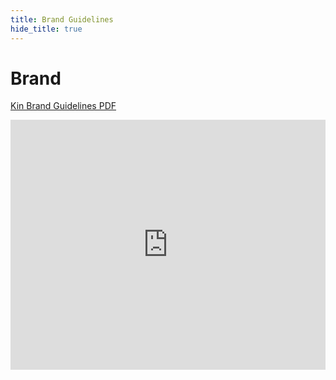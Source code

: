 ```yaml
---
title: Brand Guidelines
hide_title: true
---
```


# Brand
[Kin Brand Guidelines PDF](/pdfs/BrandGuidelines.pdf)

<embed src="https://drive.google.com/viewerng/
viewer?embedded=true&url=https://partners.kinecosystem.com/pdfs/BrandGuidelines.pdf" width="100%" height="400">
